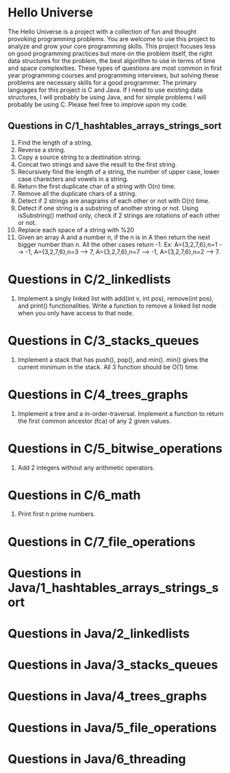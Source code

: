 # Hello Universe


The Hello Universe is a project with a collection of fun and thought provoking programming problems. You are welcome to use this project to analyze and grow your core programming skills. This project focuses less on good programming practices but more on the problem itself, the right data structures for the problem, the best algorithm to use in terms of time and space complexities. These types of questions are most common in first year programming courses and programming interviews, but solving these problems are necessary skills for a good programmer. The primary languages for this project is C and Java. If I need to use existing data structures, I will probably be using Java, and for simple problems I will probably be using C. Please feel free to improve upon my code.


## Questions in C/1_hashtables_arrays_strings_sort


1. Find the length of a string.
2. Reverse a string.
3. Copy a source string to a destination string.
4. Concat two strings and save the result to the first string.
5. Recursively find the length of a string, the number of upper case, lower case charecters and vowels in a string.
6. Return the first duplicate char of a string with O(n) time.
7. Remove all the duplicate chars of a string.
8. Detect if 2 strings are anagrams of each other or not with O(n) time.
9. Detect if one string is a substring of another string or not. Using isSubstring() method only, check if 2 strings are rotations of each other or not.
10. Replace each space of a string with %20
11. Given an array A and a number n, if the n is in A then return the next bigger number than n. All the other cases return -1. Ex: A={3,2,7,6},n=1 --> -1, A={3,2,7,6},n=3 --> 7, A={3,2,7,6},n=7 --> -1, A={3,2,7,6},n=2 --> 7.


Questions in C/2_linkedlists
=========

1. Implement a singly linked list with add(int v, int pos), remove(int pos), and print() functionalities. Write a function to remove a linked list node when you only have access to that node.


Questions in C/3_stacks_queues
=========

1. Implement a stack that has push(), pop(), and min(). min() gives the current minimum in the stack. All 3 function should be O(1) time. 


Questions in C/4_trees_graphs
=========

1. Implement a tree and a in-order-traversal. Implement a function to return the first common ancestor (fca) of any 2 given values.


Questions in C/5_bitwise_operations
=========

1. Add 2 integers without any arithmetic operators. 


Questions in C/6_math
=========

1. Print first n prime numbers.


Questions in C/7_file_operations
=========



Questions in Java/1_hashtables_arrays_strings_sort
=========



Questions in Java/2_linkedlists
=========




Questions in Java/3_stacks_queues
=========




Questions in Java/4_trees_graphs
=========



Questions in Java/5_file_operations
=========



Questions in Java/6_threading
=========
